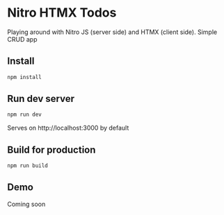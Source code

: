 # Nitro HTMX Todos

Playing around with Nitro JS (server side) and HTMX (client side). Simple CRUD app

## Install

```bash
npm install
```

## Run dev server

```bash
npm run dev
```

Serves on http://localhost:3000 by default

## Build for production

```bash
npm run build
```

## Demo

Coming soon
